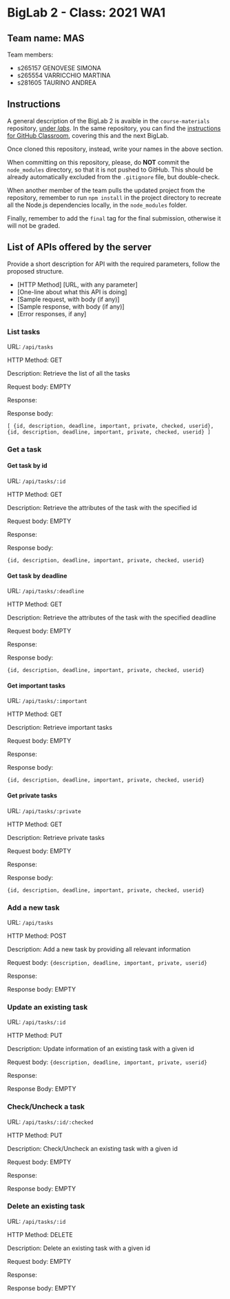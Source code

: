 # BigLab 2 - Class: 2021 WA1

## Team name: MAS

Team members:
* s265157 GENOVESE SIMONA
* s265554 VARRICCHIO MARTINA 
* s281605 TAURINO ANDREA

## Instructions

A general description of the BigLab 2 is avaible in the `course-materials` repository, [under _labs_](https://github.com/polito-WA1-AW1-2021/course-materials/tree/main/labs/BigLab2/BigLab2.pdf). In the same repository, you can find the [instructions for GitHub Classroom](https://github.com/polito-WA1-AW1-2021/course-materials/tree/main/labs/GH-Classroom-BigLab-Instructions.pdf), covering this and the next BigLab.

Once cloned this repository, instead, write your names in the above section.

When committing on this repository, please, do **NOT** commit the `node_modules` directory, so that it is not pushed to GitHub.
This should be already automatically excluded from the `.gitignore` file, but double-check.

When another member of the team pulls the updated project from the repository, remember to run `npm install` in the project directory to recreate all the Node.js dependencies locally, in the `node_modules` folder.

Finally, remember to add the `final` tag for the final submission, otherwise it will not be graded.

## List of APIs offered by the server

Provide a short description for API with the required parameters, follow the proposed structure.

* [HTTP Method] [URL, with any parameter]
* [One-line about what this API is doing]
* [Sample request, with body (if any)]
* [Sample response, with body (if any)]
* [Error responses, if any]


### List tasks

URL: `/api/tasks`

HTTP Method: GET

Description: Retrieve the list of all the tasks

Request body: EMPTY

Response: 

Response body:
```
[ {id, description, deadline, important, private, checked, userid}, {id, description, deadline, important, private, checked, userid} ]
```

### Get a task

#### Get task by id

URL: `/api/tasks/:id`

HTTP Method: GET

Description: Retrieve the attributes of the task with the specified id

Request body: EMPTY

Response: 

Response body:
```
{id, description, deadline, important, private, checked, userid}
```

#### Get task by deadline

URL: `/api/tasks/:deadline`

HTTP Method: GET

Description: Retrieve the attributes of the task with the specified deadline

Request body: EMPTY

Response: 

Response body:
```
{id, description, deadline, important, private, checked, userid}
```

#### Get important tasks

URL: `/api/tasks/:important`

HTTP Method: GET

Description: Retrieve important tasks

Request body: EMPTY

Response: 

Response body:
```
{id, description, deadline, important, private, checked, userid}
```

#### Get private tasks

URL: `/api/tasks/:private`

HTTP Method: GET

Description: Retrieve private tasks

Request body: EMPTY

Response: 

Response body:
```
{id, description, deadline, important, private, checked, userid}
```

### Add a new task

URL: `/api/tasks`

HTTP Method: POST

Description: Add a new task by providing all relevant information

Request body: `{description, deadline, important, private, userid}`

Response: 

Response body: EMPTY

### Update an existing task

URL: `/api/tasks/:id`

HTTP Method: PUT

Description: Update information of an existing task with a given id 

Request body: `{description, deadline, important, private, userid}`

Response:

Response Body: EMPTY

### Check/Uncheck a task

URL: `/api/tasks/:id/:checked`

HTTP Method: PUT

Description: Check/Uncheck an existing task with a given id

Request body: EMPTY

Response: 

Response body: EMPTY 


### Delete an existing task

URL: `/api/tasks/:id`

HTTP Method: DELETE

Description: Delete an existing task with a given id

Request body: EMPTY

Response: 

Response body: EMPTY
